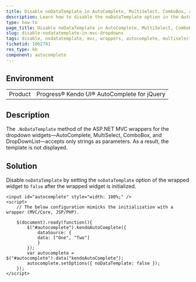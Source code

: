 ```yaml
---
title: Disable noDataTemplate in AutoComplete, MultiSelect, ComboBox, and DropDownList for MVC
description: Learn how to disable the noDataTemplate option in the AutoComplete, MultiSelect, ComboBox, and DropDownList ASP.NET MVC wrappers.
type: how-to
page_title: Disable noDataTemplate in AutoComplete, MultiSelect, ComboBox or DropDownList - Kendo UI Editors for ASP.NET MVC
slug: disable-nodatatemplate-in-mvc-dropdowns
tags: disable, nodatatemplate, mvc, wrappers, autocomplete, multiselect, combobox, dropdownlist
ticketid: 1062781
res_type: kb
component: autocomplete
---
```


## Environment

<table>
 <tr>
  <td>Product</td>
  <td>Progress® Kendo UI® AutoComplete for jQuery</td>
 </tr>
</table>

## Description

The `.NoDataTemplate` method of the ASP.NET MVC wrappers for the dropdown widgets&mdash;AutoComplete, MultiSelect, ComboBox, and DropDownList&mdash;accepts only strings as parameters. As a result, the template is not displayed.

## Solution

Disable `noDataTemplate` by setting the `noDataTemplate` option of the wrapped widget to `false` after the wrapped widget is initialized.

```dojo
<input id="autocomplete" style="width: 100%;" />
<script>
    // The below configuration mimicks the initialization with a wrapper (MVC/Core, JSP/PHP).

    $(document).ready(function(){
        $("#autocomplete").kendoAutoComplete({
            dataSource: {
            data: ["One", "Two"]
            }
        });
        var autocomplete = $("#autocomplete").data("kendoAutoComplete");
        autocomplete.setOptions({ noDataTemplate: false });
    });
</script>
```
